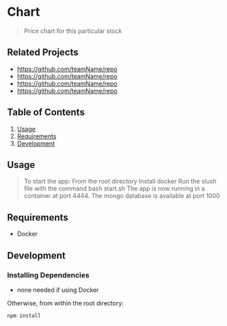 # Chart

> Price chart for this particular stock

## Related Projects

  - https://github.com/teamName/repo
  - https://github.com/teamName/repo
  - https://github.com/teamName/repo
  - https://github.com/teamName/repo

## Table of Contents

1. [Usage](#Usage)
1. [Requirements](#requirements)
1. [Development](#development)

## Usage

> To start the app:
> From the root directory
> Install docker
> Run the slush file with the command bash start.sh
> The app is now running in a container at port 4444.
> The mongo database is available at port 1000


## Requirements

- Docker

## Development

### Installing Dependencies

- none needed if using Docker

Otherwise, from within the root directory:

```sh
npm install
```